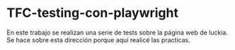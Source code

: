 # TFC-testing-con-playwright
En este trabajo se realizan una serie de tests sobre la página web de luckia. Se hace sobre esta dirección porque aquí realicé las practicas.
